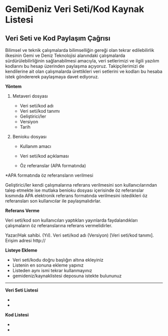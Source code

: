 # GemiDeniz Veri Seti/Kod Kaynak Listesi

## Veri Seti ve Kod Paylaşım Çağrısı

Bilimsel ve teknik çalışmalarda bilimselliğin gereği olan tekrar edilebilirlik ilkesinin Gemi ve Deniz Teknolojisi alanındaki çalışmalarda sürdürülebilirliğinin sağlanabilmesi amacıyla, veri setlerimizi ve ilgili yazılım kodlarını bu hesap üzerinden paylaşıma açıyoruz. Takipçilerimizi de kendilerine ait olan çalışmalarda ürettikleri veri setlerini ve kodları bu hesaba istek göndererek paylaşmaya davet ediyoruz.

**Yöntem**

1. Metaveri dosyası

   - Veri seti/kod adı
   - Veri seti/kod tanımı
   - Geliştirici/ler
   - Versiyon
   - Tarih

2. Benioku dosyası

   - Kullanım amacı
   - Veri seti/kod açıklaması

   - Öz referanslar (APA formatında)

*APA formatında öz referansların verilmesi

Geliştirici/ler kendi çalışmalarına referans verilmesini son kullanıcılarından talep etmekte ise mutlaka benioku dosyası içerisinde öz referanslar kısmında APA elektronik referans formatında verilmesini istedikleri öz referansları son kullanıcılar ile paylaşmalıdırlar.

**Referans Verme**

Veri seti/kod son kullanıcıları yaptıkları yayınlarda faydalandıkları çalışmaların öz referanslarına referans vermelidirler.

Yazar/Hak sahibi. (Yıl). Veri seti/kod adı (Versiyon) [Veri seti/kod tanımı]. Erişim adresi http://

**Listeye Ekleme**

- Veri seti/kodu doğru başlığın altına ekleyiniz
- Listenin en sonuna ekleme yapınız
- Listeden aynı ismi tekrar kullanmayınız
- gemideniz/kaynaklistesi deposuna istekte bulununuz

---

**Veri Seti Listesi**

- 
- 

**Kod Listesi**

- 
- 
